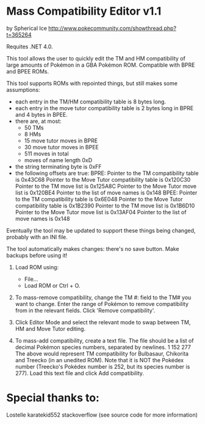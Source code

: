 # Mass Compatibility Editor v1.1
by Spherical Ice
http://www.pokecommunity.com/showthread.php?t=365264

Requites .NET 4.0.

This tool allows the user to quickly edit the TM and HM compatibility of large amounts of Pokémon in a GBA Pokémon ROM.
Compatible with BPRE and BPEE ROMs.

This tool supports ROMs with repointed things, but still makes some assumptions:
- each entry in the TM/HM compatibility table is 8 bytes long.
- each entry in the move tutor compatibility table is 2 bytes long in BPRE and 4 bytes in BPEE.
- there are, at most:
	- 50 TMs
	- 8 HMs
	- 15 move tutor moves in BPRE
	- 30 move tutor moves in BPEE
	- 511 moves in total
	- moves of name length 0xD
- the string terminating byte is 0xFF
- the following offsets are true:
	BPRE:
        Pointer to the TM compatibility table is 0x43C68
        Pointer to the Move Tutor compatibility table is 0x120C30
        Pointer to the TM move list is 0x125A8C
        Pointer to the Move Tutor move list is 0x120BE4
        Pointer to the list of move names is 0x148
    BPEE:
        Pointer to the TM compatibility table is 0x6E048
        Pointer to the Move Tutor compatibility table is 0x1B2390
        Pointer to the TM move list is 0x1B6D10
        Pointer to the Move Tutor move list is 0x13AF04
        Pointer to the list of move names is 0x148

Eventually the tool may be updated to support these things being changed, probably with an INI file.

The tool automatically makes changes: there's no save button. Make backups before using it!

1. Load ROM using:
	- File...
	- Load ROM
   or Ctrl + O.

2. To mass-remove compatibility, change the TM #: field to the TM# you want to change. Enter the range of Pokémon to remove compatibility from in the relevant fields. Click 'Remove compatibility'.
3. Click Editor Mode and select the relevant mode to swap between TM, HM and Move Tutor editing.
4. To mass-add compatibility, create a text file. The file should be a list of decimal Pokémon species numbers, separated by newlines.
1
152
277
The above would represent TM compatibility for Bulbasaur, Chikorita and Treecko (in an unedited ROM).
Note that it is NOT the Pokédex number (Treecko's Pokédex number is 252, but its species number is 277).
Load this text file and click Add compatibility.

# Special thanks to:
Lostelle
karatekid552
stackoverflow (see source code for more information)
